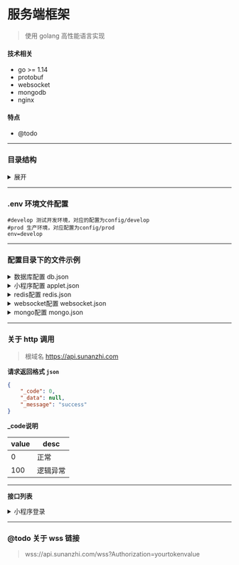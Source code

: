 # 服务端框架

> 使用 golang 高性能语言实现

#### 技术相关
- go >= 1.14
- protobuf
- websocket
- mongodb
- nginx

#### 特点
- @todo

---

### 目录结构

<details>
  <summary>展开</summary>
  
  ```
  ├─api                      # 接口逻辑
  |   ├─example.go           # 示例
  |   ├─...                  # 更多
  ├─app                      # 框架核心
  |   ├─app.go               # 框架初始化
  |   ├─cron.go              # 自动任务管理
  |   ├─db.go                # 数据库加载
  |   ├─helper.go            # 全局函数
  |   ├─logger.go            # 日志处理
  |   ├─middleware.go        # 中间件管理
  |   ├─redis.go             # redis初始化
  ├─config                   # 配置
  |   ├─develop              # 开发环境配置
  |   |   ├─db.json          # 数据库配置
  |   ├─prod                 # 线上配置
  ├─console                  # 自动任务管理
  ├─dto                      # dto管理
  ├─exception                # 异常管理
  |   ├─LogicException.go    # 逻辑异常
  |   ├─...                  # 更多异常
  ├─logs                     # 日志管理
  ├─model                    # 模型层
  |   ├─mysql                # 数据库模型目录
  ├─probotuf                 # proto文件生成管理
  ├─router                   # 路由管理
  |   ├─config.go            # 路由初始化配置
  |   ├─User.go              # 用户模块路由初始化
  |   ├─...                  # 更多模块
  ├─util                     # 第三方包管理
  ├─websocket                # 海龟汤游戏服务
  ├─main.go                  # 入口文件
  ├─.gitignore               # git提交忽略配置
  ├─.env                     # 环境文件
  ```

</details>

----

### .env 环境文件配置

```
#develop 测试开发环境，对应的配置为config/develop
#prod 生产环境，对应配置为config/prod
env=develop
```

----

### 配置目录下的文件示例

<details>
 <summary>数据库配置 db.json</summary>
 
  ```json
  {
    "database": "database_name",
    "port": 3306,
    "charset": "utf8",
    "protocol": "tcp",
    "master": {
      "ip": "127.0.0.1",
      "username": "root",
      "password": "root"
    },
    "slaves": []
  }
  ```
</details>


<details>
  <summary>小程序配置 applet.json</summary>

  ```json
  [
    {
      "appId": "your appId",
      "secret": "your secret"
    },
    {
      "appId": "your appId",
      "secret": "your secret"
    }
  ]
  ```
</details>

<details>
  <summary>redis配置 redis.json</summary>

  ```json
  {
    "ip": "127.0.0.1",
    "port": "6379",
    "password": "",
    "database": 0
  }
  ```
</details>

<details>
  <summary>websocket配置 websocket.json</summary>

  ```json
  {
    "addr": ":9504",
    "port": "9504",
    "ip": "127.0.0.1",
    "path": "/wss"
  }
  ```
</details>

<details>
  <summary>mongo配置 mongo.json</summary>

  ```json
  {
    "ip": "127.0.0.1",
    "port": "27017",
    "username": "root",
    "password": "root"
  }
  ```
</details>

----

### 关于 http 调用

> 根域名 https://api.sunanzhi.com

**请求返回格式 `json`**

```json
{
    "_code": 0,
    "_data": null,
    "_message": "success"
}
```

**_code说明**

value | desc
----- | ----
0 | 正常
100 | 逻辑异常

----

**接口列表**

<details>
  <summary> 小程序登录 </summary>
  
  #### url:/auth/appletLogin

  > 请求参数

  key | type | desc
  --- | ---- | ----
  code | string | wx.Login 获取的code
  encryptedData | string | 小程序获取的加密数据
  iv | string | 小程序获取的iv
  appId | string | 小程序的appId

  > 返回数据说明

  key | type | desc
  --- | ---- | ----
  accessToken | string | token
  expire | int | 过期时间
  userInfo | array | 用户基本信息
  userInfo.role | int | 角色 0：普通用户 1：管理员 2：超级管理员
  userInfo.userId | int | 用户id
  userInfo.username | string | 用户名

  > 返回数据示例

  ```json

  {
      "accessToken": "db029874-c31a-4e3c-924f-b1918099dd73",
      "expire": 604800,
      "userInfo": {
          "role": 0,
          "userId": 1,
          "username": "sunanzhi"
      }
  }
  ```
</details>

----

### @todo 关于 wss 链接

> wss://api.sunanzhi.com/wss?Authorization=yourtokenvalue

